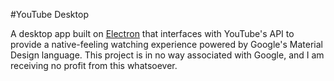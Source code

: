 #YouTube Desktop

A desktop app built on [Electron](electron.atom.io) that interfaces with YouTube's API to provide a native-feeling watching experience powered by Google's Material Design language. This project is in no way associated with Google, and I am receiving no profit from this whatsoever.
